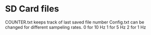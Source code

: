 # SD Card files
COUNTER.txt keeps track of last saved file number
Config.txt can be changed for different sampeling rates.
0 for 10 Hz
1 for 5 Hz
2 for 1 Hz